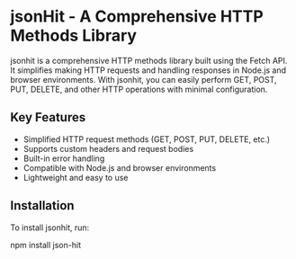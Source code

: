 # jsonHit - A Comprehensive HTTP Methods Library

jsonhit is a comprehensive HTTP methods library built using the Fetch API. It simplifies making HTTP requests and handling responses in Node.js and browser environments. With jsonhit, you can easily perform GET, POST, PUT, DELETE, and other HTTP operations with minimal configuration.

## Key Features
- Simplified HTTP request methods (GET, POST, PUT, DELETE, etc.)
- Supports custom headers and request bodies
- Built-in error handling
- Compatible with Node.js and browser environments
- Lightweight and easy to use

## Installation
To install jsonhit, run:

npm install json-hit
